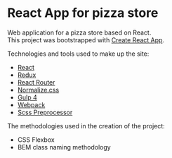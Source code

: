 # React App for pizza store

<p>Web application for a pizza store based on React. <br>
This project was bootstrapped with <a href="https://github.com/facebook/create-react-app" target="_blank">Create React App</a>.</p>

<p>Technologies and tools used to make up the site:</p>

<ul>
  <li><a href="https://ru.reactjs.org" target="_blank">React</a></li>
  <li><a href="https://redux.js.org" target="_blank">Redux</a></li>
	<li><a href="https://reactrouter.com" target="_blank">React Router</a></li>
	<li><a href="https://necolas.github.io/normalize.css/" target="_blank">Normalize.css</a></li>
	<li><a href="https://gulpjs.com" target="_blank">Gulp 4</a></li>
  <li><a href="https://webpack.js.org" target="_blank">Webpack</a></li>
	<li><a href="https://sass-scss.ru" target="_blank">Scss Preprocessor</a></li>
</ul>

<p>The methodologies used in the creation of the project:</p>

<ul>
	<li>CSS Flexbox</li>
	<li>BEM class naming methodology</li>
</ul>
